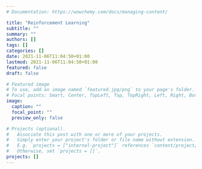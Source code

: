 ```yaml
---
# Documentation: https://wowchemy.com/docs/managing-content/

title: "Reinforcement Learning"
subtitle: ""
summary: ""
authors: []
tags: []
categories: []
date: 2021-11-06T11:04:50+01:00
lastmod: 2021-11-06T11:04:50+01:00
featured: false
draft: false

# Featured image
# To use, add an image named `featured.jpg/png` to your page's folder.
# Focal points: Smart, Center, TopLeft, Top, TopRight, Left, Right, BottomLeft, Bottom, BottomRight.
image:
  caption: ""
  focal_point: ""
  preview_only: false

# Projects (optional).
#   Associate this post with one or more of your projects.
#   Simply enter your project's folder or file name without extension.
#   E.g. `projects = ["internal-project"]` references `content/project/deep-learning/index.md`.
#   Otherwise, set `projects = []`.
projects: []
---
```

